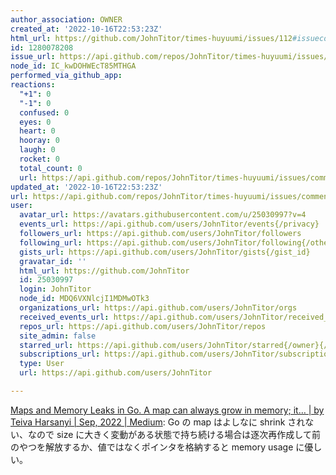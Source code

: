 ```yaml
---
author_association: OWNER
created_at: '2022-10-16T22:53:23Z'
html_url: https://github.com/JohnTitor/times-huyuumi/issues/112#issuecomment-1280078208
id: 1280078208
issue_url: https://api.github.com/repos/JohnTitor/times-huyuumi/issues/112
node_id: IC_kwDOHWEcT85MTHGA
performed_via_github_app: 
reactions:
  "+1": 0
  "-1": 0
  confused: 0
  eyes: 0
  heart: 0
  hooray: 0
  laugh: 0
  rocket: 0
  total_count: 0
  url: https://api.github.com/repos/JohnTitor/times-huyuumi/issues/comments/1280078208/reactions
updated_at: '2022-10-16T22:53:23Z'
url: https://api.github.com/repos/JohnTitor/times-huyuumi/issues/comments/1280078208
user:
  avatar_url: https://avatars.githubusercontent.com/u/25030997?v=4
  events_url: https://api.github.com/users/JohnTitor/events{/privacy}
  followers_url: https://api.github.com/users/JohnTitor/followers
  following_url: https://api.github.com/users/JohnTitor/following{/other_user}
  gists_url: https://api.github.com/users/JohnTitor/gists{/gist_id}
  gravatar_id: ''
  html_url: https://github.com/JohnTitor
  id: 25030997
  login: JohnTitor
  node_id: MDQ6VXNlcjI1MDMwOTk3
  organizations_url: https://api.github.com/users/JohnTitor/orgs
  received_events_url: https://api.github.com/users/JohnTitor/received_events
  repos_url: https://api.github.com/users/JohnTitor/repos
  site_admin: false
  starred_url: https://api.github.com/users/JohnTitor/starred{/owner}{/repo}
  subscriptions_url: https://api.github.com/users/JohnTitor/subscriptions
  type: User
  url: https://api.github.com/users/JohnTitor

---
```

[Maps and Memory Leaks in Go. A map can always grow in memory; it… | by Teiva Harsanyi | Sep, 2022 | Medium](https://teivah.medium.com/maps-and-memory-leaks-in-go-a85ebe6e7e69): Go の map はよしなに shrink されない、なので size に大きく変動がある状態で持ち続ける場合は逐次再作成して前のやつを解放するか、値ではなくポインタを格納すると memory usage に優しい。